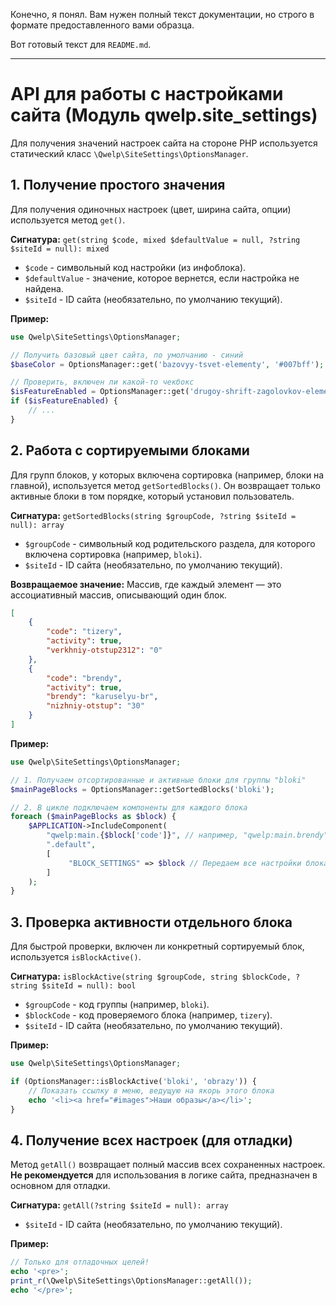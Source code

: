 Конечно, я понял. Вам нужен полный текст документации, но строго в формате предоставленного вами образца.

Вот готовый текст для `README.md`.

***

# API для работы с настройками сайта (Модуль qwelp.site_settings)

Для получения значений настроек сайта на стороне PHP используется статический класс `\Qwelp\SiteSettings\OptionsManager`.

## 1. Получение простого значения

Для получения одиночных настроек (цвет, ширина сайта, опции) используется метод `get()`.

**Сигнатура:**
`get(string $code, mixed $defaultValue = null, ?string $siteId = null): mixed`

- `$code` - символьный код настройки (из инфоблока).
- `$defaultValue` - значение, которое вернется, если настройка не найдена.
- `$siteId` - ID сайта (необязательно, по умолчанию текущий).

**Пример:**
```php
use Qwelp\SiteSettings\OptionsManager;

// Получить базовый цвет сайта, по умолчанию - синий
$baseColor = OptionsManager::get('bazovyy-tsvet-elementy', '#007bff');

// Проверить, включен ли какой-то чекбокс
$isFeatureEnabled = OptionsManager::get('drugoy-shrift-zagolovkov-element', false);
if ($isFeatureEnabled) {
    // ...
}
```

## 2. Работа с сортируемыми блоками

Для групп блоков, у которых включена сортировка (например, блоки на главной), используется метод `getSortedBlocks()`. Он возвращает только активные блоки в том порядке, который установил пользователь.

**Сигнатура:**
`getSortedBlocks(string $groupCode, ?string $siteId = null): array`

- `$groupCode` - символьный код родительского раздела, для которого включена сортировка (например, `bloki`).
- `$siteId` - ID сайта (необязательно, по умолчанию текущий).

**Возвращаемое значение:**
Массив, где каждый элемент — это ассоциативный массив, описывающий один блок.
```json
[
    {
        "code": "tizery",
        "activity": true,
        "verkhniy-otstup2312": "0"
    },
    {
        "code": "brendy",
        "activity": true,
        "brendy": "karuselyu-br",
        "nizhniy-otstup": "30"
    }
]
```

**Пример:**
```php
use Qwelp\SiteSettings\OptionsManager;

// 1. Получаем отсортированные и активные блоки для группы "bloki"
$mainPageBlocks = OptionsManager::getSortedBlocks('bloki');

// 2. В цикле подключаем компоненты для каждого блока
foreach ($mainPageBlocks as $block) {
    $APPLICATION->IncludeComponent(
        "qwelp:main.{$block['code']}", // например, "qwelp:main.brendy"
        ".default",
        [
             "BLOCK_SETTINGS" => $block // Передаем все настройки блока в компонент
        ]
    );
}
```

## 3. Проверка активности отдельного блока

Для быстрой проверки, включен ли конкретный сортируемый блок, используется `isBlockActive()`.

**Сигнатура:**
`isBlockActive(string $groupCode, string $blockCode, ?string $siteId = null): bool`

- `$groupCode` - код группы (например, `bloki`).
- `$blockCode` - код проверяемого блока (например, `tizery`).
- `$siteId` - ID сайта (необязательно, по умолчанию текущий).

**Пример:**
```php
use Qwelp\SiteSettings\OptionsManager;

if (OptionsManager::isBlockActive('bloki', 'obrazy')) {
    // Показать ссылку в меню, ведущую на якорь этого блока
    echo '<li><a href="#images">Наши образы</a></li>';
}
```

## 4. Получение всех настроек (для отладки)

Метод `getAll()` возвращает полный массив всех сохраненных настроек. **Не рекомендуется** для использования в логике сайта, предназначен в основном для отладки.

**Сигнатура:**
`getAll(?string $siteId = null): array`

- `$siteId` - ID сайта (необязательно, по умолчанию текущий).

**Пример:**
```php
// Только для отладочных целей!
echo '<pre>';
print_r(\Qwelp\SiteSettings\OptionsManager::getAll());
echo '</pre>';
```